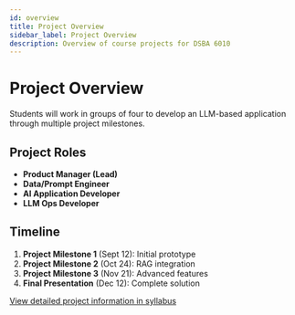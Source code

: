 ```yaml
---
id: overview
title: Project Overview
sidebar_label: Project Overview
description: Overview of course projects for DSBA 6010
---
```


# Project Overview

Students will work in groups of four to develop an LLM-based application through multiple project milestones.

## Project Roles

- **Product Manager (Lead)**
- **Data/Prompt Engineer**
- **AI Application Developer**
- **LLM Ops Developer**

## Timeline

1. **Project Milestone 1** (Sept 12): Initial prototype
2. **Project Milestone 2** (Oct 24): RAG integration
3. **Project Milestone 3** (Nov 21): Advanced features
4. **Final Presentation** (Dec 12): Complete solution

[View detailed project information in syllabus](/docs/syllabus#class-project)